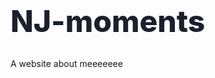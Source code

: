 # NJ-moments
A website about meeeeeee
<!DOCTYPE html>
<html lang="zh-TW">
<head>
    <meta charset="UTF-8">
    <meta name="viewport" content="width=device-width, initial-scale=1.0">
    <title>NJ_Moments介紹</title>
    <script src="https://cdn.tailwindcss.com"></script>
    <style>
        /* 從 Google Fonts 導入 Inter 字體 */
        @import url('https://fonts.googleapis.com/css2?family=Inter:wght@300;400;500;600;700;800;900&display=swap');

        body {
            font-family: 'Inter', sans-serif;
            background-color: #f0f9ff; /* 淺藍色背景，營造活潑感 */
            color: #334155; /* 深藍灰色文字 */
            line-height: 1.6;
            overflow-x: hidden; /* 防止水平滾動 */
        }

        /* 確保所有元素都有圓角 */
        .rounded-element {
            border-radius: 1.5rem; /* 大圓角 */
        }

        /* 區塊間距 */
        section {
            padding: 4rem 1rem; /* 上下大間距，左右小間距 */
            margin-bottom: 2rem; /* 區塊間隔 */
        }

        @media (min-width: 768px) {
            section {
                padding: 6rem 2rem; /* 在桌面螢幕上增加間距 */
            }
        }

        /* 標題樣式 */
        h1, h2, h3 {
            font-weight: 800; /* 超粗體 */
            color: #1a202c; /* 更深的標題顏色 */
        }

        h1 {
            font-size: 3rem; /* 較大標題 */
            line-height: 1.1;
        }

        h2 {
            font-size: 2.5rem; /* 次要標題 */
            line-height: 1.2;
        }

        h3 {
            font-size: 2rem; /* 區塊內小標題 */
            line-height: 1.3;
        }

        @media (max-width: 767px) {
            h1 { font-size: 2.25rem; }
            h2 { font-size: 1.75rem; }
            h3 { font-size: 1.5rem; }
        }

        /* 按鈕樣式 */
        .btn {
            display: inline-flex;
            align-items: center;
            justify-content: center;
            padding: 0.75rem 2rem;
            font-weight: 600;
            text-align: center;
            text-decoration: none;
            border-radius: 9999px; /* 圓形按鈕 */
            transition: all 0.3s ease;
            box-shadow: 0 4px 15px rgba(0, 0, 0, 0.1);
        }

        .btn-primary {
            background-image: linear-gradient(to right top, #6366f1, #a855f7); /* 紫藍色漸變 */
            color: white;
            border: none;
        }

        .btn-primary:hover {
            transform: translateY(-3px);
            box-shadow: 0 6px 20px rgba(0, 0, 0, 0.15);
            background-image: linear-gradient(to right top, #4f46e5, #9333ea);
        }

        /* 漸變背景文字 */
        .gradient-text {
            background-clip: text;
            -webkit-background-clip: text;
            color: transparent;
            background-image: linear-gradient(to right, #6366f1, #a855f7);
        }

        /* 影片嵌入響應式容器 */
        .video-container {
            position: relative;
            padding-bottom: 56.25%; /* 16:9 比例 */
            height: 0;
            overflow: hidden;
            max-width: 100%;
            background: #000;
            border-radius: 1.5rem;
            box-shadow: 0 10px 20px rgba(0, 0, 0, 0.1);
        }

        .video-container iframe {
            position: absolute;
            top: 0;
            left: 0;
            width: 100%;
            height: 100%;
        }
    </style>
</head>
<body>

    <section class="bg-gradient-to-br from-blue-400 to-purple-500 text-white text-center py-20 md:py-32 rounded-element max-w-6xl mx-auto">
        <div class="container">
            <h1 class="text-4xl md:text-6xl font-extrabold mb-6 drop-shadow-lg">
                嗨，我是 <span class="text-yellow-200">諾進</span>！
            </h1>
            <p class="text-xl md:text-2xl mb-8 max-w-3xl mx-auto">
                一個熱愛用鏡頭捕捉生活、並不斷探索新知的創作者。
            </p>
            <a href="#about" class="btn btn-primary text-lg md:text-xl">
                了解更多關於我 ➔
            </a>
        </div>
    </section>

    <section id="about" class="bg-white shadow-lg rounded-element max-w-6xl mx-auto">
        <div class="container flex flex-col md:flex-row items-center gap-8">
            <div class="md:w-1/2 text-center md:text-left">
                <h2 class="text-3xl md:text-4xl font-bold mb-4">
                    關於我：<span class="gradient-text">鏡頭下的生活與永不停止的學習</span>
                </h2>
                <p class="text-lg text-gray-700 mb-4">
                    我是一個充滿好奇心的年輕創作者，熱愛透過鏡頭記錄生活中的美好瞬間。從城市街角的光影，到大自然的壯麗景色，每一個畫面都是我對世界獨特的觀察與感受。
                </p>
                <p class="text-lg text-gray-700 mb-4">
                    除了攝影，我也對學習新事物充滿熱情。我喜歡挑戰自己，無論是新的技術、不同的文化，或是任何能拓展我視野的領域。我相信，持續學習是成長的動力，即使遇到困難，我也會努力克服。
                </p>
                <p class="text-lg text-gray-700">
                    我的創作不僅僅是記錄，更是分享。我希望透過我的影片和內容，與你一同探索生活中的無限可能，激發更多的好奇心和學習的樂趣。
                </p>
            </div>
            <div class="md:w-1/2">
                <div class="bg-blue-100 p-8 rounded-element text-blue-800 text-xl italic font-semibold text-center shadow-inner">
                    「生活是一個一直向前的河流。如果慢下腳步將會被自己停在原地，所以我希望自己能夠努力繼續往前。跟河流一樣流到世界各地。」
                </div>
            </div>
        </div>
    </section>

    <section id="photography" class="bg-gradient-to-br from-pink-300 to-red-400 text-white shadow-lg rounded-element max-w-6xl mx-auto">
        <div class="container text-center">
            <h2 class="text-3xl md:text-4xl font-bold mb-8">
                我的攝影：<span class="text-yellow-100">透過影片分享我的視角</span>
            </h2>
            <p class="text-lg mb-8 max-w-3xl mx-auto">
                我的攝影不只是一種興趣，更是我記錄生活、表達情感的方式。這裡展示一些我喜歡的影片作品，希望能帶給你一些共鳴。
            </p>
            <div class="grid grid-cols-1 gap-8">
                <div class="bg-white p-4 rounded-element shadow-md">
                    <h3 class="text-xl font-semibold text-gray-800 mb-4">溫仔底濕地公園：生態之美</h3>
                    <div class="video-container">
                        <iframe src="https://www.youtube.com/embed/8_fzbHR0X-0" frameborder="0" allow="accelerometer; autoplay; clipboard-write; encrypted-media; gyroscope; picture-in-picture; web-share" referrerpolicy="strict-origin-when-cross-origin" allowfullscreen></iframe>
                    </div>
                    <p class="text-gray-600 text-sm mt-4">「記錄溫仔底濕地公園的自然風光，感受生態的寧靜與活力。」</p>
                </div>
                <div class="bg-white p-4 rounded-element shadow-md">
                    <h3 class="text-xl font-semibold text-gray-800 mb-4">簡單禮拜四：生活隨筆</h3>
                    <div class="video-container">
                        <iframe width="1236" height="695" src="https://www.youtube.com/embed/oNMuq3rQ7uo" title="簡單禮拜四 3/27" frameborder="0" allow="accelerometer; autoplay; clipboard-write; encrypted-media; gyroscope; picture-in-picture; web-share" referrerpolicy="strict-origin-when-cross-origin" allowfullscreen></iframe>
                    </div>
                    <p class="text-gray-600 text-sm mt-4">「分享簡單生活中的小確幸，記錄平凡卻充滿意義的日常。」</p>
                </div>
            </div>
            <a href="https://www.youtube.com/@NJ_m0ments" target="_blank" class="btn btn-primary mt-10 text-lg md:text-xl">
                在YouTube觀看更多攝影影片 ➔
            </a>
        </div>
    </section>

    <section id="my-photos" class="bg-white shadow-lg rounded-element max-w-6xl mx-auto">
        <div class="container text-center">
            <h2 class="text-3xl md:text-4xl font-bold mb-8">
                我的圖片集：<span class="gradient-text">鏡頭下的精彩瞬間</span>
            </h2>
            <p class="text-lg text-gray-700 mb-8 max-w-3xl mx-auto">
                除了影片，我也喜歡用靜態照片捕捉生活中的美好。這裡是一些我近期喜歡的照片，希望能帶給你不同的視覺體驗。
            </p>
            <div class="grid grid-cols-1 md:grid-cols-2 lg:grid-cols-3 gap-6">
                <div class="bg-gray-50 p-4 rounded-element shadow-md">
                    <img src="https://i.meee.com.tw/rtNI5Ge.jpg" alt="黑白浣熊" class="feature-image mb-4">
                    <h3 class="text-xl font-semibold text-gray-800 mb-2">黑白浣熊：眼神中的故事</h3>
                    <p class="text-gray-600 text-sm">「這張黑白照片捕捉了浣熊獨特的眼神，展現牠們在城市與自然間的靈動。」</p>
                </div>
                <div class="bg-gray-50 p-4 rounded-element shadow-md">
                    <img src="https://i.meee.com.tw/u7xZXs1.jpg" alt="善導寺" class="feature-image mb-4">
                    <h3 class="text-xl font-semibold text-gray-800 mb-2">城市一隅：善導寺</h3>
                    <p class="text-gray-600 text-sm">「在繁忙的都市中，古老的善導寺靜靜矗立，見證歲月流轉與城市變遷。」</p>
                </div>
                <div class="bg-gray-50 p-4 rounded-element shadow-md">
                    <img src="https://i.meee.com.tw/p2x9xJs.jpg" alt="近距離飛機照" class="feature-image mb-4">
                    <h3 class="text-xl font-semibold text-gray-800 mb-2">空中掠影：飛機的近距離特寫</h3>
                    <p class="text-gray-600 text-sm">「捕捉飛機在空中掠過的一瞬，感受科技與天空的震撼交響。」</p>
                </div>
            </div>
        </div>
    </section>

    <section id="learning" class="bg-white shadow-lg rounded-element max-w-6xl mx-auto">
        <div class="container text-center">
            <h2 class="text-3xl md:text-4xl font-bold mb-8">
                我的學習之旅：<span class="gradient-text">探索與成長的無限可能</span>
            </h2>
            <p class="text-lg text-gray-700 mb-8 max-w-3xl mx-auto">
                我對世界充滿好奇，喜歡挑戰自己學習新技能。無論是新的軟體、語言、還是生活小技巧，我都樂於嘗試。每一次的學習都是一次成長，即使過程充滿挑戰，我也會努力克服。
            </p>
            <div class="grid grid-cols-1 md:grid-cols-2 gap-8 items-start">
                <div class="text-left">
                    <h3 class="text-2xl font-semibold text-gray-800 mb-4">近期學習的項目</h3>
                    <ul class="list-disc list-inside text-lg text-gray-700 space-y-2">
                        <li><span class="font-medium text-blue-600">影片剪輯技巧：</span> 專注於利用手機剪輯應用程式（如 CapCut 等），學習快速高效的影片製作流程，讓我在移動中也能輕鬆創作Vlog和短片。</li>
                        <li><span class="font-medium text-blue-600">基礎網頁開發：</span> 透過線上課程和實作，學習 HTML、CSS 和 JavaScript 的基礎知識（AI大神做的啦啦啦啦），並利用 Google AI 協助搭建簡單的個人網站，了解網頁運作的原理。</li>
                        <li><span class="font-medium text-blue-600">外語學習：</span> 目前會中文、英文、廣東話，希望未來能透過語言與更多不同文化的人交流，拓展我的國際視野。</li>
                        <li><span class="font-medium text-blue-600">攝影後期處理：</span> 學習 Lightroom 等進階修圖技巧，讓我的照片在色彩、光影和構圖上更加完美。</li>
                        <li><span class="font-medium text-blue-600">...還有更多！</span> 我總是在尋找下一個可以投入的領域，保持對新知識的飢渴。</li>
                    </ul>
                </div>
                <div class="text-left">
                    <h3 class="text-2xl font-semibold text-gray-800 mb-4">我的學習理念</h3>
                    <p class="text-lg text-gray-700 mb-4">
                        我堅信努力會有成果。每一次的嘗試，無論成功或失敗，都是寶貴的經驗。我喜歡從實踐中學習，透過動手操作來加深理解。我也樂於分享我的學習過程和心得，希望能啟發更多人一同踏上探索知識的旅程。
                    </p>
                    <p class="text-lg text-gray-700">
                        未來，我計劃探索更多關於人工智慧、數據分析等前沿科技，並思考如何將這些新知識與我的創作和生活結合，創造出更多有趣且有意義的內容。
                    </p>
                </div>
            </div>
        </div>
    </section>

    <section id="connect" class="bg-gradient-to-br from-green-400 to-blue-400 text-white text-center py-20 md:py-32 rounded-element max-w-6xl mx-auto">
        <div class="container">
            <h2 class="text-3xl md:text-4xl font-bold mb-6">
                喜歡我的內容嗎？<span class="text-yellow-100">一起來探索更多！</span>
            </h2>
            <p class="text-xl md:text-2xl mb-8 max-w-3xl mx-auto">
                如果你也對攝影、學習或生活紀錄有興趣，歡迎訂閱我的YouTube頻道，並在其他平台找到我！
            </p>
            <div class="flex flex-col sm:flex-row justify-center gap-4">
                <a href="https://www.youtube.com/@NJ_m0ments" target="_blank" class="btn btn-primary text-lg md:text-xl">
                    訂閱我的YouTube ▶
                </a>
                <a href="https://www.instagram.com/nj_m0ments/?igsh=MWE2cGU0NGYyNHB3Ng%3D%3D#" target="_blank" class="btn bg-white text-blue-600 hover:bg-gray-100 border border-blue-600 text-lg md:text-xl">
                    追蹤我的Instagram ➤
                </a>
                </div>
        </div>
    </section>

    <footer class="bg-gray-800 text-white py-8 text-center rounded-t-element max-w-6xl mx-auto">
        <div class="container">
            <p>© 2025 諾進時刻 NJ Moments. All rights reserved.</p>
            <p class="text-sm mt-2">感謝您的到訪！</p>
            <p class="text-sm mt-1">感謝 Google Gemini 協助我建構這個網站。</p>
        </div>
    </footer>

</body>
</html>
